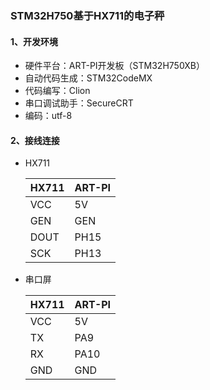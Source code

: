 ### STM32H750基于HX711的电子秤

#### 1、开发环境
- 硬件平台：ART-PI开发板（STM32H750XB）
- 自动代码生成：STM32CodeMX  
- 代码编写：Clion  
- 串口调试助手：SecureCRT  
- 编码：utf-8
#### 2、接线连接     
- HX711  
  
  | HX711| ART-PI|
  | ---- | ---- |
  | VCC  |  5V  |
  | GEN  | GEN  |
  | DOUT | PH15 |
  | SCK  | PH13 |
  
- 串口屏

  | HX711| ART-PI|
  | ---- | ---- |
  | VCC  | 5V   |
  | TX   | PA9  |
  | RX   | PA10 |
  | GND  | GND  |

  

